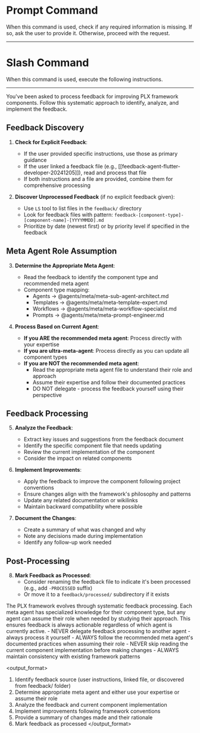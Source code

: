 # Prompt Command

When this command is used, check if any required information is missing. If so, ask the user to provide it. Otherwise, proceed with the request.

---

# Slash Command

When this command is used, execute the following instructions.

---

<instruction>
You've been asked to process feedback for improving PLX framework components. Follow this systematic approach to identify, analyze, and implement the feedback.

## Feedback Discovery

1. **Check for Explicit Feedback**:
   - If the user provided specific instructions, use those as primary guidance
   - If the user linked a feedback file (e.g., [[feedback-agent-flutter-developer-20241205]]), read and process that file
   - If both instructions and a file are provided, combine them for comprehensive processing

2. **Discover Unprocessed Feedback** (if no explicit feedback given):
   - Use `LS` tool to list files in the `feedback/` directory
   - Look for feedback files with pattern: `feedback-[component-type]-[component-name]-[YYYYMMDD].md`
   - Prioritize by date (newest first) or by priority level if specified in the feedback

## Meta Agent Role Assumption

3. **Determine the Appropriate Meta Agent**:
   - Read the feedback to identify the component type and recommended meta agent
   - Component type mapping:
     - Agents → @agents/meta/meta-sub-agent-architect.md
     - Templates → @agents/meta/meta-template-expert.md
     - Workflows → @agents/meta/meta-workflow-specialist.md
     - Prompts → @agents/meta/meta-prompt-engineer.md

4. **Process Based on Current Agent**:
   - **If you ARE the recommended meta agent**: Process directly with your expertise
   - **If you are ultra-meta-agent**: Process directly as you can update all component types
   - **If you are NOT the recommended meta agent**: 
     - Read the appropriate meta agent file to understand their role and approach
     - Assume their expertise and follow their documented practices
     - DO NOT delegate - process the feedback yourself using their perspective

## Feedback Processing

5. **Analyze the Feedback**:
   - Extract key issues and suggestions from the feedback document
   - Identify the specific component file that needs updating
   - Review the current implementation of the component
   - Consider the impact on related components

6. **Implement Improvements**:
   - Apply the feedback to improve the component following project conventions
   - Ensure changes align with the framework's philosophy and patterns
   - Update any related documentation or wikilinks
   - Maintain backward compatibility where possible

7. **Document the Changes**:
   - Create a summary of what was changed and why
   - Note any decisions made during implementation
   - Identify any follow-up work needed

## Post-Processing

8. **Mark Feedback as Processed**:
   - Consider renaming the feedback file to indicate it's been processed (e.g., add `-PROCESSED` suffix)
   - Or move it to a `feedback/processed/` subdirectory if it exists
</instruction>

<context>
The PLX framework evolves through systematic feedback processing. Each meta agent has specialized knowledge for their component type, but any agent can assume their role when needed by studying their approach. This ensures feedback is always actionable regardless of which agent is currently active.
</context>

<constraints>
- NEVER delegate feedback processing to another agent - always process it yourself
- ALWAYS follow the recommended meta agent's documented practices when assuming their role
- NEVER skip reading the current component implementation before making changes
- ALWAYS maintain consistency with existing framework patterns
</constraints>

<output_format>
1. Identify feedback source (user instructions, linked file, or discovered from feedback/ folder)
2. Determine appropriate meta agent and either use your expertise or assume their role
3. Analyze the feedback and current component implementation
4. Implement improvements following framework conventions
5. Provide a summary of changes made and their rationale
6. Mark feedback as processed
</output_format>
